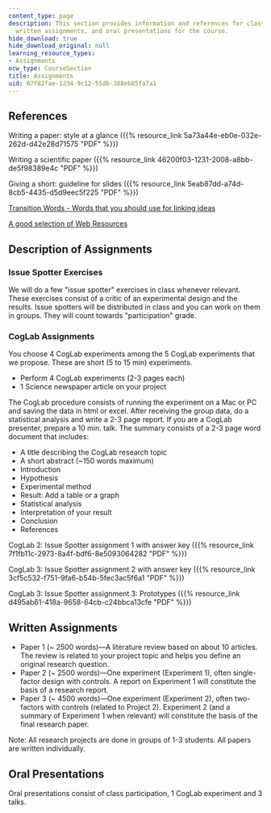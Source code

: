 ```yaml
---
content_type: page
description: This section provides information and references for class exercises,
  written assignments, and oral presentations for the course.
hide_download: true
hide_download_original: null
learning_resource_types:
- Assignments
ocw_type: CourseSection
title: Assignments
uid: 07f82fae-1234-9c12-55db-388eb85fa7a1
---
```


References
----------

Writing a paper: style at a glance ({{% resource_link 5a73a44e-eb0e-032e-262d-d42e28d71575 "PDF" %}})

Writing a scientific paper ({{% resource_link 46200f03-1231-2008-a8bb-de5f98389e4c "PDF" %}})

Giving a short: guideline for slides ({{% resource_link 5eab87dd-a74d-8cb5-4435-d5d9eec5f225 "PDF" %}})

[Transition Words - Words that you should use for linking ideas](http://larae.net/write/transition.html)

[A good selection of Web Resources](http://www.scholarpedia.org/article/Main_Page)

Description of Assignments
--------------------------

### Issue Spotter Exercises

We will do a few "issue spotter" exercises in class whenever relevant. These exercises consist of a critic of an experimental design and the results. Issue spotters will be distributed in class and you can work on them in groups. They will count towards "participation" grade.

### CogLab Assignments

You choose 4 CogLab experiments among the 5 CogLab experiments that we propose. These are short (5 to 15 min) experiments.

*   Perform 4 CogLab experiments (2-3 pages each)
*   1 Science newspaper article on your project

The CogLab procedure consists of running the experiment on a Mac or PC and saving the data in html or excel. After receiving the group data, do a statistical analysis and write a 2-3 page report. If you are a CogLab presenter, prepare a 10 min. talk. The summary consists of a 2-3 page word document that includes:

*   A title describing the CogLab research topic
*   A short abstract (~150 words maximum)
*   Introduction
*   Hypothesis
*   Experimental method
*   Result: Add a table or a graph
*   Statistical analysis
*   Interpretation of your result
*   Conclusion
*   References

CogLab 2: Issue Spotter assignment 1 with answer key ({{% resource_link 7f1fb11c-2973-8a4f-bdf6-8e5093064282 "PDF" %}})

CogLab 3: Issue Spotter assignment 2 with answer key ({{% resource_link 3cf5c532-f751-9fa6-b54b-5fec3ac5f6a1 "PDF" %}})

CogLab 3: Issue Spotter assignment 3: Prototypes ({{% resource_link d495ab61-418a-9658-64cb-c24bbca13cfe "PDF" %}})

Written Assignments
-------------------

*   Paper 1 (~ 2500 words)—A literature review based on about 10 articles. The review is related to your project topic and helps you define an original research question.
*   Paper 2 (~ 2500 words)—One experiment (Experiment 1), often single-factor design with controls. A report on Experiment 1 will constitute the basis of a research report.
*   Paper 3 (~ 4500 words)—One experiment (Experiment 2), often two-factors with controls (related to Project 2). Experiment 2 (and a summary of Experiment 1 when relevant) will constitute the basis of the final research paper.

Note: All research projects are done in groups of 1-3 students. All papers are written individually.

Oral Presentations
------------------

Oral presentations consist of class participation, 1 CogLab experiment and 3 talks.